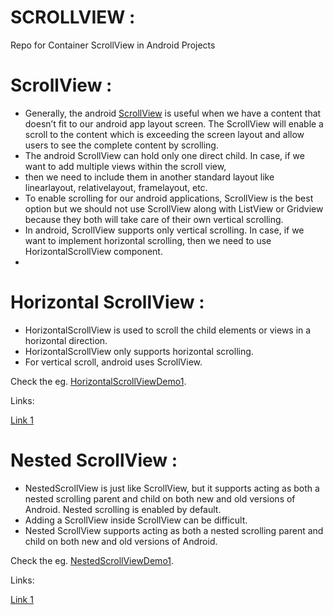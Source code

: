 # SCROLLVIEW :
Repo for Container ScrollView in Android Projects

# ScrollView : 
- Generally, the android [ScrollView](https://github.com/kanchansalvi/android/tree/master/uiControls/ScrollViewDemo1) is useful when we have a content that doesn’t fit to our android app layout screen. 
The ScrollView will enable a scroll to the content which is exceeding the screen layout and allow users to see the complete content by scrolling.
- The android ScrollView can hold only one direct child. 
In case, if we want to add multiple views within the scroll view, 
- then we need to include them in another standard layout like linearlayout, relativelayout, framelayout, etc.
- To enable scrolling for our android applications, ScrollView is the best option but 
we should not use ScrollView along with ListView or Gridview because they both will take care of their own vertical scrolling.
- In android, ScrollView supports only vertical scrolling. In case, if we want to implement horizontal scrolling, then we need to use HorizontalScrollView component.
- 
# Horizontal ScrollView :

- HorizontalScrollView is used to scroll the child elements or views in a 
horizontal direction.
- HorizontalScrollView only supports horizontal scrolling.
- For vertical scroll, android uses ScrollView. 

Check the eg. [HorizontalScrollViewDemo1](HorizontalScrollViewDemo1). 

Links:

[Link 1](https://developer.android.com/reference/android/widget/HorizontalScrollView) 

# Nested ScrollView :
- NestedScrollView is just like ScrollView, but it supports acting as both a nested scrolling parent and child on both new and old versions of Android. Nested scrolling is enabled by default.
- Adding a ScrollView inside ScrollView can be difficult.
- Nested ScrollView supports acting as both a nested scrolling parent and child on both new and old versions of Android. 

Check the eg. [NestedScrollViewDemo1](NestedScrollViewDemo1).

Links:

[Link 1](https://developer.android.com/reference/android/support/v4/widget/NestedScrollView)

